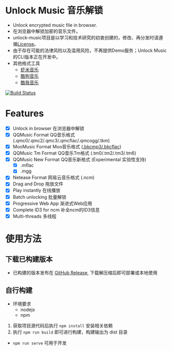 # Unlock Music 音乐解锁
- Unlock encrypted music file in browser. 
- 在浏览器中解锁加密的音乐文件。
- unlock-music项目是以学习和技术研究的初衷创建的，修改、再分发时请遵循[License](https://github.com/ix64/unlock-music/blob/master/LICENSE)。
- 由于存在可能的法律风险以及滥用风险，不再提供Demo服务；Unlock Music的CLI版本正在开发中。
- 其他格式工具
    - [虾米音乐](https://github.com/ix64/unlock-music/wiki/%E5%85%B6%E4%BB%96%E9%9F%B3%E4%B9%90%E6%A0%BC%E5%BC%8F%E5%B7%A5%E5%85%B7#%E8%99%BE%E7%B1%B3%E9%9F%B3%E4%B9%90-xm%E8%A7%A3%E5%AF%86%E5%B7%A5%E5%85%B7)
    - [酷狗音乐](https://github.com/ix64/unlock-music/wiki/%E5%85%B6%E4%BB%96%E9%9F%B3%E4%B9%90%E6%A0%BC%E5%BC%8F%E5%B7%A5%E5%85%B7#%E9%85%B7%E7%8B%97%E9%9F%B3%E4%B9%90-kgmvpr%E8%A7%A3%E9%94%81%E5%B7%A5%E5%85%B7)
    - [酷我音乐](https://github.com/ix64/unlock-music/wiki/%E5%85%B6%E4%BB%96%E9%9F%B3%E4%B9%90%E6%A0%BC%E5%BC%8F%E5%B7%A5%E5%85%B7#%E9%85%B7%E6%88%91%E9%9F%B3%E4%B9%90-kwm%E8%A7%A3%E9%94%81%E5%B7%A5%E5%85%B7)
    
[![Build Status](https://ci.ixarea.com/api/badges/ix64/unlock-music/status.svg)](https://ci.ixarea.com/ix64/unlock-music)

# Features
- [x] Unlock in browser 在浏览器中解锁
- [x] QQMusic Format QQ音乐格式 (.qmc0/.qmc2/.qmc3/.qmcflac/.qmcogg/.tkm)
- [x] MooMusic Format Moo音乐格式 ([.bkcmp3/.bkcflac](https://github.com/ix64/unlock-music/issues/11))
- [x] QQMusic Tm Format QQ音乐Tm格式 (.tm0/.tm2/.tm3/.tm6)
- [x] QQMusic New Format QQ音乐新格式 (Experimental 实验性支持)
    - [x] .mflac 
    - [x] .mgg
- [x] Netease Format 网易云音乐格式 (.ncm)
- [x] Drag and Drop 拖放文件
- [x] Play instantly 在线播放
- [x] Batch unlocking 批量解锁
- [x] Progressive Web App 渐进式Web应用
- [x] Complete ID3 for ncm 补全ncm的ID3信息
- [x] Multi-threads 多线程 

# 使用方法
## 下载已构建版本
- 已构建的版本发布在 [GitHub Release](https://github.com/ix64/unlock-music/releases/latest), 下载解压缩后即可部署或本地使用

## 自行构建
- 环境要求 
    - nodejs
    - npm
1. 获取项目源代码后执行 `npm install` 安装相关依赖
2. 执行 `npm run build` 即可进行构建，构建输出为 dist 目录
- `npm run serve` 可用于开发
